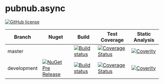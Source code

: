 # pubnub.async

[![GitHub license](https://img.shields.io/github/license/en-gen/crankshaft.svg)](https://raw.githubusercontent.com/engenb/pubnub.async.pcl/setup/LICENSE)

| Branch | Nuget | Build | Test Coverage | Static Analysis |
| ------ | ----- | ----- | ------------- | --------------- |
| master | | [![Build status](https://ci.appveyor.com/api/projects/status/djkl9c797sqw94tv/branch/master?svg=true)](https://ci.appveyor.com/project/en-gen/pubnub-async-pcl/branch/master) | [![Coverage Status](https://coveralls.io/repos/github/en-gen/crankshaft/badge.svg?branch=master)](https://coveralls.io/github/en-gen/crankshaft?branch=master) | [![Coverity](https://scan.coverity.com/projects/8733/badge.svg)](https://scan.coverity.com/projects/engenb-pubnub-async-pcl) |
| development | [![NuGet Pre Release](https://img.shields.io/nuget/vpre/Crankshaft.svg)](https://www.nuget.org/packages/Crankshaft) | [![Build status](https://ci.appveyor.com/api/projects/status/djkl9c797sqw94tv/branch/development?svg=true)](https://ci.appveyor.com/project/en-gen/pubnub-async-pcl/branch/development) | [![Coverage Status](https://coveralls.io/repos/github/en-gen/crankshaft/badge.svg?branch=development)](https://coveralls.io/github/en-gen/crankshaft?branch=master) | [![Coverity](https://scan.coverity.com/projects/8733/badge.svg)](https://scan.coverity.com/projects/engenb-pubnub-async-pcl) |